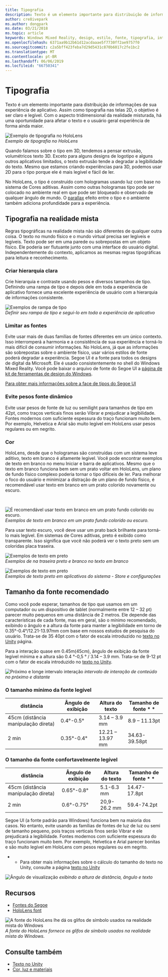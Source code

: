 ```yaml
---
title: Tipografia
description: Texto é um elemento importante para distribuição de informações de sua experiência de aplicativo.
author: cre8ivepark
ms.author: dongpark
ms.date: 03/21/2018
ms.topic: article
keywords: Windows Mixed Reality, design, estilo, fonte, tipografia, interface do usuário, experiência do usuário
ms.openlocfilehash: 6371aa9b12b61d12acdaaae5f7730ff2ae9757f0
ms.sourcegitcommit: c2a5bff423feba7d29d5431c870b6017c2fe1bc2
ms.translationtype: MT
ms.contentlocale: pt-BR
ms.lasthandoff: 06/06/2019
ms.locfileid: "66750341"
---
```

# <a name="typography"></a>Tipografia

Texto é um elemento importante para distribuição de informações de sua experiência de aplicativo. Assim como tipografia nas telas 2D, o objetivo é ser claro e legível. Com o aspecto tridimensional da realidade misturada, há uma oportunidade para afetar o texto e o usuário geral experiência de forma ainda maior.

![Exemplo de tipografia no HoloLens](images/typography-cover.png)<br>
*Exemplo de tipografia no HoloLens*

Quando falamos sobre o tipo em 3D, tendemos a pensar extrusão, volumétricos texto 3D. Exceto para alguns designs de logotipo e alguns outros aplicativos limitados, o texto extrusão tende a degradar a legibilidade do texto. Mesmo que estamos criando experiências para 3D, podemos usar 2D para o tipo porque ele é mais legível e fácil de ler.

No HoloLens, o tipo é construído com hologramas usando luz com base no sistema de Cores aditivas. Assim como outras hologramas tipo pode ser colocado no ambiente real em que pode ser bloqueado e observado de qualquer ângulo de mundo. O [parallax](https://en.wikipedia.org/wiki/Parallax) efeito entre o tipo e o ambiente também adiciona profundidade para a experiência.

## <a name="typography-in-mixed-reality"></a>Tipografia na realidade mista

Regras tipográficas na realidade mista não são diferentes de qualquer outra coisa. O texto no mundo físico e o mundo virtual precisa ser legíveis e legíveis. Texto pode ser em uma parede ou sobrepostas em um objeto físico. Ele poderia ser flutuante junto com uma interface do usuário digital. Independentemente do contexto, aplicamos as mesmas regras tipográficas para leitura e reconhecimento.

### <a name="create-clear-hierarchy"></a>Criar hierarquia clara

Crie hierarquia e contraste usando pesos e diversos tamanhos de tipo. Definindo uma rampa de tipo e depois dele em toda a experiência de aplicativo fornece uma excelente experiência de usuário com a hierarquia de informações consistente.

![Exemplos de rampa de tipo](images/typography-ramp-1000px.jpg)<br>
*Definir seu rampa de tipo e segui-lo em toda a experiência de aplicativo*

### <a name="limit-your-fonts"></a>Limitar as fontes

Evite usar mais de duas famílias de fontes diferentes em um único contexto. Isso interromperá a harmonia e a consistência de sua experiência e torná-lo mais difícil de consumir informações. No HoloLens, já que as informações são sobrepostas sobre o ambiente físico, usar vários estilos de fonte poderá degradar a experiência. Segoe UI é a fonte para todos os designs de digital da Microsoft. Ele é usado consistentemente no shell do Windows Mixed Reality. Você pode baixar o arquivo de fonte do Segoe UI a [página de kit de ferramentas de design do Windows](https://docs.microsoft.com/windows/uwp/design-downloads/).

[Para obter mais informações sobre a face de tipos do Segoe UI](https://docs.microsoft.com/windows/uwp/design/style/typography)

### <a name="avoid-thin-font-weights"></a>Evite pesos fonte dinâmico

Evite usar pesos de fonte de luz ou semilight para tamanhos de tipo em 42pt, como traços verticais finos serão Vibrar e prejudicar a legibilidade. Fontes modernos com suficiente espessura do traço funcionam muito bem. Por exemplo, Helvetica e Arial são muito legível em HoloLens usar pesos regulares ou em negrito.

### <a name="color"></a>Cor

HoloLens, desde que o hologramas são construídas com um sistema leve aditivo, texto em branco é altamente legível. Você pode encontrar exemplos de texto em branco no menu Iniciar e barra de aplicativos. Mesmo que o texto em branco funciona bem sem um prato voltar em HoloLens, um plano de fundo físico complexo poderia tornar o tipo difíceis de ler. Para melhorar o foco do usuário e minimizar a distração de um plano de fundo físico, é recomendável usar texto em branco em um prato colorido novamente ou escuro.

<br>


![É recomendável usar texto em branco em um prato fundo colorido ou escuro. ](images/typography-whiteonblack2-1000px.jpg)
 *Exemplos de texto em branco em um prato fundo colorido ou escuro.*
<br>

Para usar texto escuro, você deve usar um prato back brilhante para torná-lo mais legível. Em sistemas de Cores aditivas, preto é exibido como transparente. Isso significa que você não poderá ver o texto preto sem um coloridas placa traseira.

![Exemplos de texto em preto](images/typography-whiteonblack.png)
<br>*Exemplos de na traseira preto e branco no texto em branco*


![Exemplos de texto em preto](images/640px-typography-blackonwhite.jpg)
<br>*Exemplos de texto preto em aplicativos do sistema - Store e configurações*

## <a name="recommended-font-size"></a>Tamanho da fonte recomendado

Como você pode esperar, tamanhos de tipo que usamos em um computador ou um dispositivo de tablet (normalmente entre 12 – 32 pt) parecer muito pequenos em uma distância de 2 metros. Ele depende das características de cada fonte, mas em geral, são o mínimo recomendado, exibindo o ângulo e a altura da fonte para manter a legibilidade em torno de 0.35°-0.4°/12.21-13.97mm com base em nossos estudos de pesquisa do usuário. Trata-se de 35 40pt com o fator de escala introduzido no [texto no Unity](text-in-unity.md) página. 

Para a interação quase em 0.45m(45cm), ângulo de exibição da fonte legível mínima e a altura são 0.4 °-0,5 ° / 3.14 – 3.9 mm. Trata-se de 9-12 pt com o fator de escala introduzido no [texto no Unity](text-in-unity.md).

![Próximo e longe intervalo interação](images/typography-distance-1000px.jpg)
*intervalo de interação de conteúdo no próximo e distante*

### <a name="the-minimum-legible-font-size"></a>O tamanho mínimo da fonte legível
| distância | Ângulo de exibição | Altura do texto | Tamanho de fonte * * |
|---------|---------|---------|---------|
| 45cm (distância manipulação direta) | 0.4°-0.5° | 3.14 – 3.9 mm | 8.9 – 11.13pt |
| 2 min | 0.35°-0.4° | 12.21 – 13.97 mm | 34.63-39.58pt |


### <a name="the-comfortably-legible-font-size"></a>O tamanho da fonte confortavelmente legível
| distância | Ângulo de exibição | Altura do texto | Tamanho de fonte * * |
|---------|---------|---------|---------|
| 45cm (distância manipulação direta) | 0.65°-0.8° | 5.1-6.3 mm | 14.47-17.8pt |
| 2 min | 0.6°-0.75° | 20,9-26.2 mm | 59.4-74.2pt |


Segoe UI (a fonte padrão para Windows) funciona bem na maioria dos casos. No entanto, evite usando as famílias de fontes de luz de luz ou semi de tamanho pequeno, pois traços verticais finos serão Vibrar e ele prejudicará a legibilidade. Fontes modernos com suficiente espessura do traço funcionam muito bem. Por exemplo, Helvetica e Arial parecer bonitas e são muito legível em HoloLens com pesos regulares ou em negrito.

* * Para obter mais informações sobre o cálculo do tamanho do texto no Unity, consulte a página [texto no Unity](text-in-unity.md)

![Ângulo de visualização](images/Text_In_Unity_ViewingAngle.jpg)
*exibindo a altura de distância, ângulo e texto*

## <a name="resources"></a>Recursos
* [Fontes do Segoe](http://download.microsoft.com/download/1/B/C/1BCF071A-78EE-4968-ACBE-15461C274B61/Segoe%20fonts%20v1705.zip)
* [HoloLens font](http://download.microsoft.com/download/3/8/D/38D659E2-4B9C-413A-B2E7-1956181DC427/Hololens%20font.zip)

![A fonte do HoloLens lhe dá os glifos de símbolo usados na realidade mista do Windows](images/300px-hololensmdl2symbols.jpg)
<br>*A fonte do HoloLens fornece os glifos de símbolo usados na realidade mista do Windows.*

## <a name="see-also"></a>Consulte também
* [Texto no Unity](text-in-unity.md)
* [Cor, luz e materiais](color,-light-and-materials.md)
